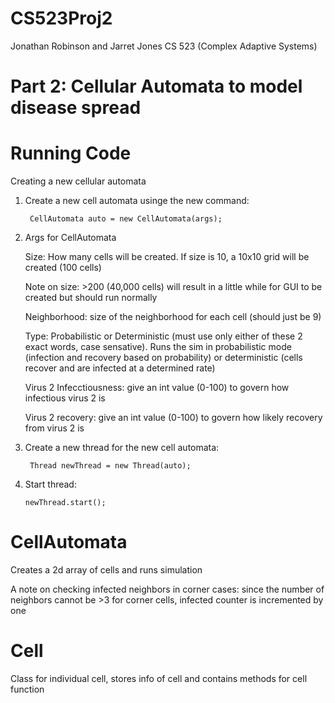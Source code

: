 # CS523Proj2

Jonathan Robinson and Jarret Jones
CS 523 (Complex Adaptive Systems)

# Part 2: Cellular Automata to model disease spread

# Running Code

Creating a new cellular automata

1) Create a new cell automata usinge the new command:

        CellAutomata auto = new CellAutomata(args);
        
2) Args for CellAutomata

    Size: How many cells will be created. If size is 10, a 10x10 grid will be created (100 cells)
    
    Note on size: >200 (40,000 cells) will result in a little while for GUI to be created but should run normally
    
    Neighborhood: size of the neighborhood for each cell (should just be 9)
    
    Type: Probabilistic or Deterministic (must use only either of these 2 exact words, case sensative). Runs the sim in probabilistic mode (infection and recovery based on probability) or deterministic (cells recover and are infected at a determined rate)
    
    Virus 2 Infecctiousness: give an int value (0-100) to govern how infectious virus 2 is
    
    Virus 2 recovery: give an int value (0-100) to govern how likely recovery from virus 2 is
    
3) Create a new thread for the new cell automata:

        Thread newThread = new Thread(auto);
 
4) Start thread:

       newThread.start();
      
      

# CellAutomata

Creates a 2d array of cells and runs simulation

A note on checking infected neighbors in corner cases: since the 
number of neighbors cannot be >3 for corner cells, infected counter is incremented by one

# Cell

Class for individual cell, stores info of cell and contains methods for cell function
